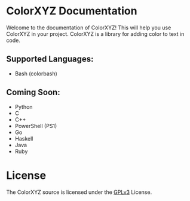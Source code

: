 # ColorXYZ Documentation
Welcome to the documentation of ColorXYZ! This will help you use ColorXYZ in your project.
ColorXYZ is a library for adding color to text in code.

## Supported Languages:
- Bash (colorbash)

## Coming Soon:
- Python
- C
- C++
- PowerShell (PS1)
- Go
- Haskell
- Java
- Ruby

# License
The ColorXYZ source is licensed under the [GPLv3](https://www.gnu.org/licenses/gpl-3.0.txt) License.
